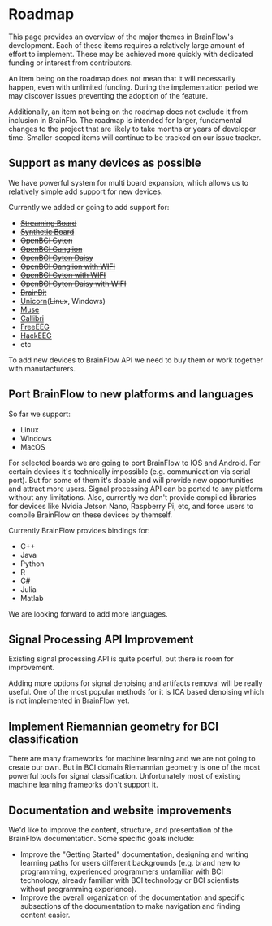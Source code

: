 # Roadmap

This page provides an overview of the major themes in BrainFlow's development. Each of these items requires a relatively large amount of effort to implement. These may be achieved more quickly with dedicated funding or interest from contributors.

An item being on the roadmap does not mean that it will necessarily happen, even with unlimited funding. During the implementation period we may discover issues preventing the adoption of the feature.

Additionally, an item not being on the roadmap does not exclude it from inclusion in BrainFlo. The roadmap is intended for larger, fundamental changes to the project that are likely to take months or years of developer time. Smaller-scoped items will continue to be tracked on our issue tracker.

## Support as many devices as possible

We have powerful system for multi board expansion, which allows us to relatively simple add support for new devices.

Currently we added or going to add support for:

* [~~Streaming Board~~](https://brainflow.readthedocs.io/en/stable/SupportedBoards.html#streaming-board)
* [~~Synthetic Board~~](https://brainflow.readthedocs.io/en/stable/SupportedBoards.html#synthetic-board)
* [~~OpenBCI Cyton~~](https://docs.openbci.com/docs/01GettingStarted/01-Boards/CytonGS)
* [~~OpenBCI Ganglion~~](https://docs.openbci.com/docs/01GettingStarted/01-Boards/GanglionGS)
* [~~OpenBCI Cyton Daisy~~](https://docs.openbci.com/docs/01GettingStarted/01-Boards/DaisyGS)
* [~~OpenBCI Ganglion with WIFI~~](https://docs.openbci.com/docs/01GettingStarted/01-Boards/WiFiGS)
* [~~OpenBCI Cyton with WIFI~~](https://docs.openbci.com/docs/01GettingStarted/01-Boards/WiFiGS)
* [~~OpenBCI Cyton Daisy with WIFI~~](https://docs.openbci.com/docs/01GettingStarted/01-Boards/WiFiGS)
* [~~BrainBit~~](https://brainbit.com/)
* [Unicorn](https://www.unicorn-bi.com/)(~~Linux~~, Windows)
* [Muse](https://choosemuse.com/)
* [Callibri](https://callibri.com/)
* [FreeEEG](https://github.com/neuroidss/FreeEEG32)
* [HackEEG](https://www.starcat.io/products/hackeeg-shield/)
* etc

To add new devices to BrainFlow API we need to buy them or work together with manufacturers.

## Port BrainFlow to new platforms and languages

So far we support:

* Linux
* Windows
* MacOS

For selected boards we are going to port BrainFlow to IOS and Android. For certain devices it's technically impossible (e.g. communication via serial port). But for some of them it's doable and will provide new opportunities and attract more users. Signal processing API can be ported to any platform without any limitations. Also, currently we don't provide compiled libraries for devices like Nvidia Jetson Nano, Raspberry Pi, etc, and force users to compile BrainFlow on these devices by themself.

Currently BrainFlow provides bindings for:

* C++
* Java
* Python
* R
* C#
* Julia
* Matlab

We are looking forward to add more languages.

## Signal Processing API Improvement

Existing signal processing API is quite poerful, but there is room for improvement. 

Adding more options for signal denoising and artifacts removal will be really useful. One of the most popular methods for it is ICA based denoising which is not implemented in BrainFlow yet.


## Implement Riemannian geometry for BCI classification

There are many frameworks for machine learning and we are not going to create our own. But in BCI domain Riemannian geometry is one of the most powerful tools for signal classification. Unfortunately most of existing machine learning frameorks don't support it.


## Documentation and website improvements

We'd like to improve the content, structure, and presentation of the BrainFlow documentation. Some specific goals include:

* Improve the "Getting Started" documentation, designing and writing learning paths for users different backgrounds (e.g. brand new to programming, experienced programmers unfamiliar with BCI technology, already familiar with BCI technology or BCI scientists without programming experience).
* Improve the overall organization of the documentation and specific subsections of the documentation to make navigation and finding content easier.
